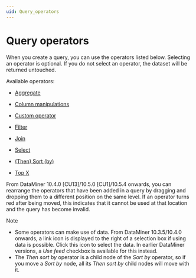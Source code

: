 ```yaml
---
uid: Query_operators
---
```


# Query operators

When you create a query, you can use the operators listed below. Selecting an operator is optional. If you do not select an operator, the dataset will be returned untouched.

Available operators:

- [Aggregate](xref:GQI_Aggregate)

- [Column manipulations](xref:GQI_Column_manipulations)

- [Custom operator](xref:GQI_Custom_Operator_About)

- [Filter](xref:GQI_Filter)

- [Join](xref:GQI_Join)

- [Select](xref:GQI_Select)

- [(Then) Sort (by)](xref:GQI_Sort)

- [Top X](xref:GQI_Top_X)

From DataMiner 10.4.0 [CU13]/10.5.0 [CU1]/10.5.4 onwards<!--RN 42127-->, you can rearrange the operators that have been added in a query by dragging and dropping them to a different position on the same level. If an operator turns red after being moved, this indicates that it cannot be used at that location and the query has become invalid.

> [!NOTE]
>
> - Some operators can make use of data. From DataMiner 10.3.5/10.4.0 onwards<!--  RN 35837 -->, a link icon is displayed to the right of a selection box if using data is possible. Click this icon to select the data. In earlier DataMiner versions, a *Use feed* checkbox is available for this instead.
> - The *Then sort by* operator is a child node of the *Sort by* operator, so if you move a *Sort by* node, all its *Then sort by* child nodes will move with it<!--RN 42229-->.
